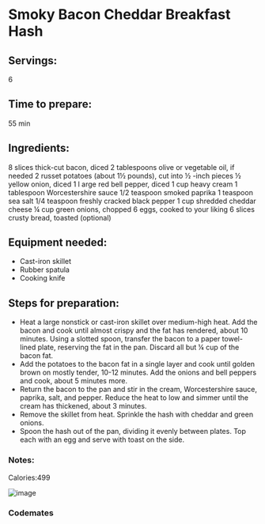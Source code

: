 # Smoky Bacon Cheddar Breakfast Hash

## Servings: 
6
## Time to prepare: 
55 min
## Ingredients:
8 slices thick-cut bacon, diced
2 tablespoons olive or vegetable oil, if needed
2 russet potatoes (about 1½ pounds), cut into ½ -inch pieces
½ yellow onion, diced
1 l arge red bell pepper, diced
1 cup heavy cream
1 tablespoon Worcestershire sauce
1/2 teaspoon smoked paprika
1 teaspoon sea salt
1/4 teaspoon freshly cracked black pepper
1 cup shredded cheddar cheese
¼ cup green onions, chopped
6 eggs, cooked to your liking
6 slices crusty bread, toasted (optional)
## Equipment needed:
- Cast-iron skillet
- Rubber spatula
- Cooking knife
## Steps for preparation:
- Heat a large nonstick or cast-iron skillet over medium-high heat. Add the bacon and cook until almost crispy and the fat has rendered, about 10 minutes. Using a slotted spoon, transfer the bacon to a paper towel-lined plate, reserving the fat in the pan. Discard all but ¼ cup of the bacon fat.
- Add the potatoes to the bacon fat in a single layer and cook until golden brown on mostly tender, 10-12 minutes. Add the onions and bell peppers and cook, about 5 minutes more.
- Return the bacon to the pan and stir in the cream, Worcestershire sauce, paprika, salt, and pepper. Reduce the heat to low and simmer until the cream has thickened, about 3 minutes.
- Remove the skillet from heat. Sprinkle the hash with cheddar and green onions.
- Spoon the hash out of the pan, dividing it evenly between plates. Top each with an egg and serve with toast on the side.

### Notes:
Calories:499

![image](https://user-images.githubusercontent.com/114119481/197924197-8d80fc93-0752-4380-8934-39b5effe041c.png)

### Codemates #
